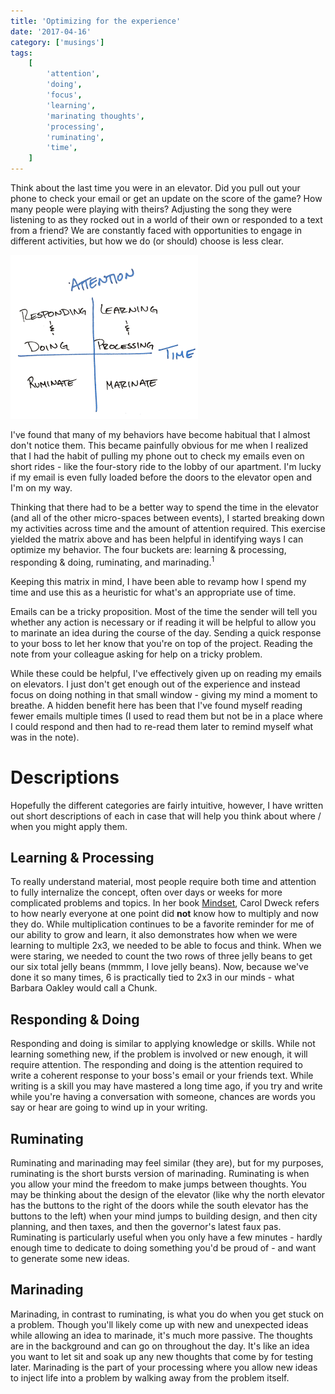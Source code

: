 ```yaml
---
title: 'Optimizing for the experience'
date: '2017-04-16'
category: ['musings']
tags:
    [
        'attention',
        'doing',
        'focus',
        'learning',
        'marinating thoughts',
        'processing',
        'ruminating',
        'time',
    ]
---
```


Think about the last time you were in an elevator. Did you pull out your phone to check your email or get an update on the score of the game? How many people were playing with theirs? Adjusting the song they were listening to as they rocked out in a world of their own or responded to a text from a friend? We are constantly faced with opportunities to engage in different activities, but how we do (or should) choose is less clear.

![](./chart.png)

I've found that many of my behaviors have become habitual that I almost don't notice them. This became painfully obvious for me when I realized that I had the habit of pulling my phone out to check my emails even on short rides - like the four-story ride to the lobby of our apartment. I'm lucky if my email is even fully loaded before the doors to the elevator open and I'm on my way.

Thinking that there had to be a better way to spend the time in the elevator (and all of the other micro-spaces between events), I started breaking down my activities across time and the amount of attention required. This exercise yielded the matrix above and has been helpful in identifying ways I can optimize my behavior. The four buckets are: learning & processing, responding & doing, ruminating, and marinading.<sup>1</sup>

Keeping this matrix in mind, I have been able to revamp how I spend my time and use this as a heuristic for what's an appropriate use of time.

Emails can be a tricky proposition. Most of the time the sender will tell you whether any action is necessary or if reading it will be helpful to allow you to marinate an idea during the course of the day. Sending a quick response to your boss to let her know that you're on top of the project. Reading the note from your colleague asking for help on a tricky problem.

While these could be helpful, I've effectively given up on reading my emails on elevators. I just don't get enough out of the experience and instead focus on doing nothing in that small window - giving my mind a moment to breathe. A hidden benefit here has been that I've found myself reading fewer emails multiple times (I used to read them but not be in a place where I could respond and then had to re-read them later to remind myself what was in the note).

# Descriptions

Hopefully the different categories are fairly intuitive, however, I have written out short descriptions of each in case that will help you think about where / when you might apply them.

## Learning & Processing

To really understand material, most people require both time and attention to fully internalize the concept, often over days or weeks for more complicated problems and topics. In her book [Mindset](http://www.goodreads.com/book/show/40745.Mindset), Carol Dweck refers to how nearly everyone at one point did **not** know how to multiply and now they do. While multiplication continues to be a favorite reminder for me of our ability to grow and learn, it also demonstrates how when we were learning to multiple 2x3, we needed to be able to focus and think. When we were staring, we needed to count the two rows of three jelly beans to get our six total jelly beans (mmmm, I love jelly beans). Now, because we've done it so many times, 6 is practically tied to 2x3 in our minds - what Barbara Oakley would call a Chunk.

## Responding & Doing

Responding and doing is similar to applying knowledge or skills. While not learning something new, if the problem is involved or new enough, it will require attention. The responding and doing is the attention required to write a coherent response to your boss's email or your friends text. While writing is a skill you may have mastered a long time ago, if you try and write while you're having a conversation with someone, chances are words you say or hear are going to wind up in your writing.

## Ruminating

Ruminating and marinading may feel similar (they are), but for my purposes, ruminating is the short bursts version of marinading. Ruminating is when you allow your mind the freedom to make jumps between thoughts. You may be thinking about the design of the elevator (like why the north elevator has the buttons to the right of the doors while the south elevator has the buttons to the left) when your mind jumps to building design, and then city planning, and then taxes, and then the governor's latest faux pas. Ruminating is particularly useful when you only have a few minutes - hardly enough time to dedicate to doing something you'd be proud of - and want to generate some new ideas.

## Marinading

Marinading, in contrast to ruminating, is what you do when you get stuck on a problem. Though you'll likely come up with new and unexpected ideas while allowing an idea to marinade, it's much more passive. The thoughts are in the background and can go on throughout the day. It's like an idea you want to let sit and soak up any new thoughts that come by for testing later. Marinading is the part of your processing where you allow new ideas to inject life into a problem by walking away from the problem itself.
